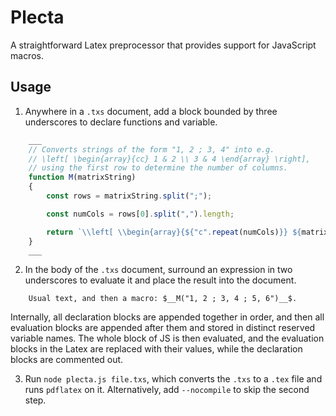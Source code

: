 # Plecta
A straightforward Latex preprocessor that provides support for JavaScript macros.

## Usage
1. Anywhere in a `.txs` document, add a block bounded by three underscores to declare functions and variable.
```js
	___
	// Converts strings of the form "1, 2 ; 3, 4" into e.g. 
	// \left[ \begin{array}{cc} 1 & 2 \\ 3 & 4 \end{array} \right],
	// using the first row to determine the number of columns.
	function M(matrixString)
	{
		const rows = matrixString.split(";");

		const numCols = rows[0].split(",").length;

		return `\\left[ \\begin{array}{${"c".repeat(numCols)}} ${matrixString.replaceAll(/,/g, "&").replaceAll(/;/g, "\\\\")}\\end{array} \\right]`;
	}
	___
```

2. In the body of the `.txs` document, surround an expression in two underscores to evaluate it and place the result into the document.
```
	Usual text, and then a macro: $__M("1, 2 ; 3, 4 ; 5, 6")__$.
```

Internally, all declaration blocks are appended together in order, and then all evaluation blocks are appended after them and stored in distinct reserved variable names. The whole block of JS is then evaluated, and the evaluation blocks in the Latex are replaced with their values, while the declaration blocks are commented out.

3. Run `node plecta.js file.txs`, which converts the `.txs` to a `.tex` file and runs `pdflatex` on it. Alternatively, add `--nocompile` to skip the second step.
